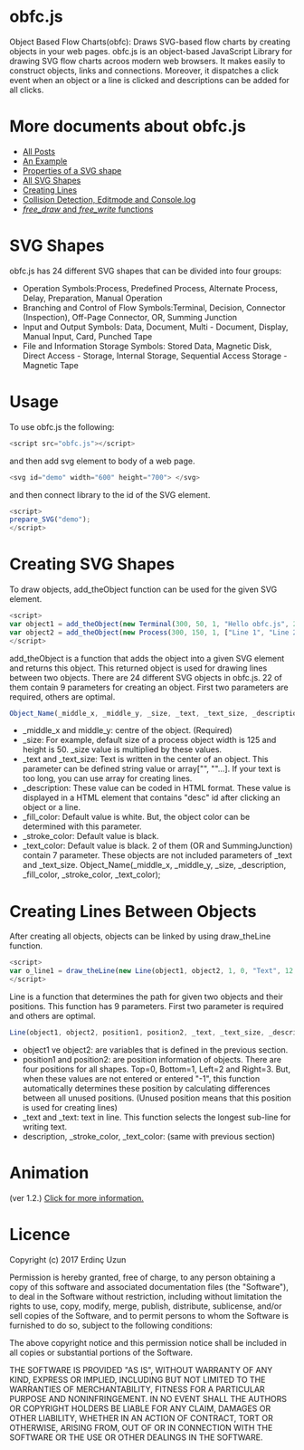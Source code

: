 # obfc.js
Object Based Flow Charts(obfc): Draws SVG-based flow charts by creating objects in your web pages.
obfc.js is an object-based JavaScript Library for drawing SVG flow charts acroos modern web browsers. It makes easily to construct objects, links and connections. Moreover, it dispatches a click event when an object or a line is clicked and descriptions can be added for all clicks.
# More documents about obfc.js
* <a href="https://www.e-adys.com/obfc-js/object-based-flow-charts-obfc-js/" target="_blank">All Posts</a>
* <a href="https://www.e-adys.com/obfc-js/obfc-js-example" target="_blank">An Example</a>
* <a href="https://www.e-adys.com/obfc-js/properties-of-a-svg-shape" target="_blank">Properties of a SVG shape</a>
* <a href="https://www.e-adys.com/obfc-js/obfc-js-all-svg-shapes" target="_blank">All SVG Shapes</a>
* <a href="https://www.e-adys.com/obfc-js/obfc-js-creating-lines/" target="_blank">Creating Lines</a>
* <a href="https://www.e-adys.com/obfc-js/obfc-js-collision-detection-editmode-and-console-log" target="_blank">Collision Detection, Editmode and Console.log</a>
* <a href="https://www.e-adys.com/obfc-js/obfc-js-free-draw-and-free-write-functions" target="_blank"><em>free_draw</em> and <em>free_write</em> functions</a>

# SVG Shapes
obfc.js has 24 different SVG shapes that can be divided into four groups:  
* Operation Symbols:Process, Predefined Process, Alternate Process, Delay, Preparation, Manual Operation
* Branching and Control of Flow Symbols:Terminal, Decision, Connector (Inspection), Off-Page Connector, OR, Summing Junction
* Input and Output Symbols: Data, Document, Multi - Document, Display, Manual Input, Card, Punched Tape
* File and Information Storage Symbols: Stored Data, Magnetic Disk, Direct Access - Storage, Internal Storage, Sequential Access Storage - Magnetic Tape

# Usage
To use obfc.js the following:
```javascript
<script src="obfc.js"></script>
```
and then add svg element to body of a web page.
```javascript
<svg id="demo" width="600" height="700"> </svg>
```
and then connect library to the id of the SVG element.
```javascript
<script>
prepare_SVG("demo");
</script>
```
# Creating SVG Shapes
To draw objects, add_theObject function can be used for the given SVG element.
```javascript
<script>
var object1 = add_theObject(new Terminal(300, 50, 1, "Hello obfc.js", 20, "<h3>Description in HTML format</h3>"));
var object2 = add_theObject(new Process(300, 150, 1, ["Line 1", "Line 2"], 10));
</script>
```
add_theObject is a function that adds the object into a given SVG element and returns this object. This returned object is used for drawing lines between two objects. There are 24 different SVG objects in obfc.js. 22 of them contain 9 parameters for creating an object. First two parameters are required, others are optimal. 
```javascript
Object_Name(_middle_x, _middle_y, _size, _text, _text_size, _description, _fill_color, _stroke_color, _text_color);
```
* _middle_x and middle_y: centre of the object. (Required)
* _size: For example, default size of a process object width is 125 and height is 50. _size value is multiplied by these values.
* _text and _text_size: Text is written in the center of an object. This parameter can be defined string value or array["", ""...]. If your text is too long, you can use array for creating lines.
* _description: These value can be coded in HTML format. These value is displayed in a HTML element that contains "desc" id after clicking an object or a line. 
* _fill_color: Default value is white. But, the object color can be determined with this parameter.
* _stroke_color: Default value is black.
* _text_color: Default value is black.
2 of them (OR and  SummingJunction) contain 7 parameter. These objects are not included parameters of _text and _text_size.
Object_Name(_middle_x, _middle_y, _size, _description, _fill_color, _stroke_color, _text_color);

# Creating Lines Between Objects

After creating all objects, objects can be linked by using draw_theLine function.
```javascript
<script>
var o_line1 = draw_theLine(new Line(object1, object2, 1, 0, "Text", 12, "<b>Description in HTML format</b>"));
</script>
```
Line is a function that determines the path for given two objects and their positions. This function has 9 parameters. First two parameter is required and others are optimal.
```javascript
Line(object1, object2, position1, position2, _text, _text_size, _description, _stroke_color, _text_color)
```
* object1 ve object2: are variables that is defined in the previous section.
* position1 and position2: are position information of objects. There are four positions for all shapes. Top=0, Bottom=1, Left=2 and Right=3. But, when these values are not entered or entered "-1", this function automatically determines these position by calculating differences between all unused positions. (Unused position means that this position is used for creating lines)
* _text and _text: text in line. This function selects the longest sub-line for writing text. 
* description, _stroke_color, _text_color: (same with previous section)

# Animation
(ver 1.2.)
<a href="https://www.e-adys.com/web_tasarimi_programlama/animation-for-your-web-pages/" target="_blank">Click for more information.</a>

# Licence
Copyright (c) 2017 Erdinç Uzun

Permission is hereby granted, free of charge, to any person obtaining a copy of this software and associated documentation files (the "Software"), to deal in the Software without restriction, including without limitation the rights to use, copy, modify, merge, publish, distribute, sublicense, and/or sell copies of the Software, and to permit persons to whom the Software is furnished to do so, subject to the following conditions:

The above copyright notice and this permission notice shall be included in all copies or substantial portions of the Software.

THE SOFTWARE IS PROVIDED "AS IS", WITHOUT WARRANTY OF ANY KIND, EXPRESS OR IMPLIED, INCLUDING BUT NOT LIMITED TO THE WARRANTIES OF MERCHANTABILITY, FITNESS FOR A PARTICULAR PURPOSE AND NONINFRINGEMENT. IN NO EVENT SHALL THE AUTHORS OR COPYRIGHT HOLDERS BE LIABLE FOR ANY CLAIM, DAMAGES OR OTHER LIABILITY, WHETHER IN AN ACTION OF CONTRACT, TORT OR OTHERWISE, ARISING FROM, OUT OF OR IN CONNECTION WITH THE SOFTWARE OR THE USE OR OTHER DEALINGS IN THE SOFTWARE.
